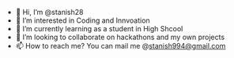 - 👋 Hi, I’m @stanish28
- 👀 I’m interested in Coding and Innvoation
- 🌱 I’m currently learning as a student in High Shcool
- 💞️ I’m looking to collaborate on hackathons and my own projects
- 📫 How to reach me? You can mail me @stanish994@gmail.com

<!---
stanish28/stanish28 is a ✨ special ✨ repository because its `README.md` (this file) appears on your GitHub profile.
You can click the Preview link to take a look at your changes.
--->
